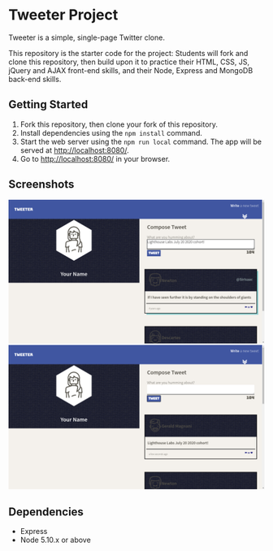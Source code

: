 # Tweeter Project

Tweeter is a simple, single-page Twitter clone.

This repository is the starter code for the project: Students will fork and clone this repository, then build upon it to practice their HTML, CSS, JS, jQuery and AJAX front-end skills, and their Node, Express and MongoDB back-end skills.

## Getting Started

1. Fork this repository, then clone your fork of this repository.
2. Install dependencies using the `npm install` command.
3. Start the web server using the `npm run local` command. The app will be served at <http://localhost:8080/>.
4. Go to <http://localhost:8080/> in your browser.

## Screenshots

!['Creating a tweet'](https://github.com/dreamxinxcode/tweeter/blob/master/docs/2020-08-14_16-58-01.png?raw=true)
!['Tweet after posting'](https://github.com/dreamxinxcode/tweeter/blob/master/docs/2020-08-14_16-58-07.png?raw=true)

## Dependencies

- Express
- Node 5.10.x or above
